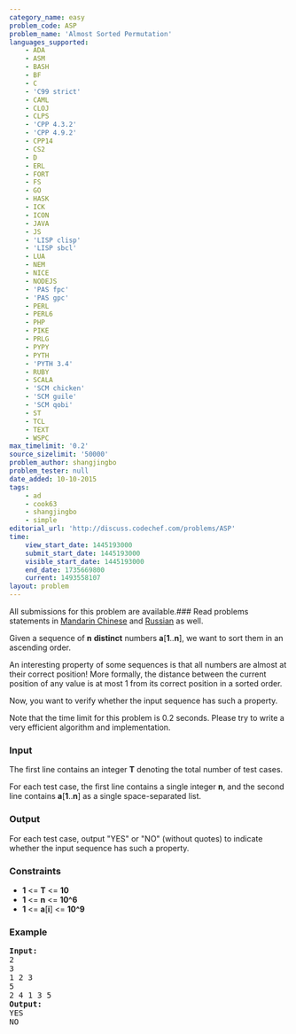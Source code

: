 ```yaml
---
category_name: easy
problem_code: ASP
problem_name: 'Almost Sorted Permutation'
languages_supported:
    - ADA
    - ASM
    - BASH
    - BF
    - C
    - 'C99 strict'
    - CAML
    - CLOJ
    - CLPS
    - 'CPP 4.3.2'
    - 'CPP 4.9.2'
    - CPP14
    - CS2
    - D
    - ERL
    - FORT
    - FS
    - GO
    - HASK
    - ICK
    - ICON
    - JAVA
    - JS
    - 'LISP clisp'
    - 'LISP sbcl'
    - LUA
    - NEM
    - NICE
    - NODEJS
    - 'PAS fpc'
    - 'PAS gpc'
    - PERL
    - PERL6
    - PHP
    - PIKE
    - PRLG
    - PYPY
    - PYTH
    - 'PYTH 3.4'
    - RUBY
    - SCALA
    - 'SCM chicken'
    - 'SCM guile'
    - 'SCM qobi'
    - ST
    - TCL
    - TEXT
    - WSPC
max_timelimit: '0.2'
source_sizelimit: '50000'
problem_author: shangjingbo
problem_tester: null
date_added: 10-10-2015
tags:
    - ad
    - cook63
    - shangjingbo
    - simple
editorial_url: 'http://discuss.codechef.com/problems/ASP'
time:
    view_start_date: 1445193000
    submit_start_date: 1445193000
    visible_start_date: 1445193000
    end_date: 1735669800
    current: 1493558107
layout: problem
---
```

All submissions for this problem are available.###  Read problems statements in [Mandarin Chinese](http://www.codechef.com/download/translated/COOK63/mandarin/ASP.pdf) and [Russian](http://www.codechef.com/download/translated/COOK63/russian/ASP.pdf) as well.

Given a sequence of **n** **distinct** numbers **a**\[**1**..**n**\], we want to sort them in an ascending order.

An interesting property of some sequences is that all numbers are almost at their correct position! More formally, the distance between the current position of any value is at most 1 from its correct position in a sorted order.

Now, you want to verify whether the input sequence has such a property.

Note that the time limit for this problem is 0.2 seconds. Please try to write a very efficient algorithm and implementation.

### Input

The first line contains an integer **T** denoting the total number of test cases.

For each test case, the first line contains a single integer **n**, and the second line contains **a**\[**1**..**n**\] as a single space-separated list.

### Output

For each test case, output "YES" or "NO" (without quotes) to indicate whether the input sequence has such a property.

### Constraints

- **1** &lt;= **T** &lt;= **10**
- **1** &lt;= **n** &lt;= **10^6**
- **1** &lt;= **a**\[**i**\] &lt;= **10^9**

### Example

<pre><b>Input:</b>
2
3
1 2 3
5
2 4 1 3 5
<b>Output:</b>
YES
NO
</pre>